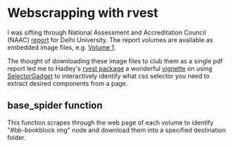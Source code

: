 # Webscrapping with rvest

I was sifting through National Assessment and Accreditation Council (NAAC) [report](http://naac.du.ac.in/) for Delhi University. The report volumes are available as embedded image files, e.g. [Volume 1](http://naac.du.ac.in/naacvol1.htm).

The thought of downloading these image files to club them as a single pdf report led me to Hadley's [rvest package](http://cran.r-project.org/web/packages/rvest/) a wonderful [vignette](http://cran.r-project.org/web/packages/rvest/vignettes/selectorgadget.html) on using [SelectorGadget](http://selectorgadget.com/) to interactively identify what css selector you need to extract desired components from a page.

## base_spider function
This function scrapes through the web page of each volume to identify "#bb-bookblock img" node and download them into a specified destination folder.
